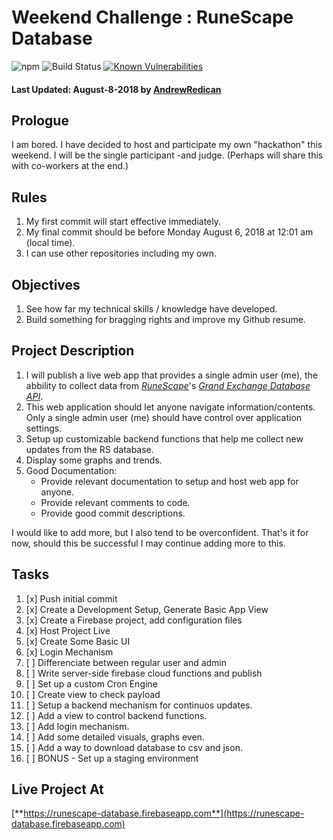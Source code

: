 # Weekend Challenge : RuneScape Database

![npm](https://img.shields.io/npm/v/runescape-database.svg) ![Build Status](https://travis-ci.com/AndrewRedican/runescape-database.svg?branch=master) [![Known Vulnerabilities](https://snyk.io/test/github/AndrewRedican/runescape-database/badge.svg)](https://snyk.io/test/github/AndrewRedican/runescape-database)

#### Last Updated: August-8-2018 by [**AndrewRedican**](https://github.com/AndrewRedican)

## Prologue

I am bored.
I have decided to host and participate my own "hackathon" this weekend.
I will be the single participant -and judge. (Perhaps will share this with co-workers at the end.)

## Rules

1. My first commit will start effective immediately.
2. My final commit should be before Monday August 6, 2018 at 12:01 am (local time).
3. I can use other repositories including my own.

## Objectives
1. See how far my technical skills / knowledge have developed.
2. Build something for bragging rights and improve my Github resume.

## Project Description

1. I will publish a live web app that provides a single admin user (me), the abbility to collect data from [*RuneScape*](http://runescape.com)'s [*Grand Exchange Database API*](http://runescape.wikia.com/wiki/Application_programming_interface).
2. This web application should let anyone navigate information/contents. Only a single admin user (me) should have control over application settings.
3. Setup up customizable backend functions that help me collect new updates from the RS database.
4. Display some graphs and trends.
5. Good Documentation:
   + Provide relevant documentation to setup and host web app for anyone.
   + Provide relevant comments to code.
   + Provide good commit descriptions.

I would like to add more, but I also tend to be overconfident. That's it for now, should this be successful I may continue adding more to this.

## Tasks

1. [x] Push initial commit
2. [x] Create a Development Setup, Generate Basic App View 
3. [x] Create a Firebase project, add configuration files
4. [x] Host Project Live
5. [x] Create Some Basic UI
6. [x] Login Mechanism
7. [ ] Differenciate between regular user and admin
8. [ ] Write server-side firebase cloud functions and publish
9. [ ] Set up a custom Cron Engine
10. [ ] Create view to check payload
11. [ ] Setup a backend mechanism for continuos updates.
12. [ ] Add a view to control backend functions.
13. [ ] Add login mechanism.
14. [ ] Add some detailed visuals, graphs even.
15. [ ] Add a way to download database to csv and json.
16. [ ] BONUS - Set up a staging environment 

## Live Project At

[**https://runescape-database.firebaseapp.com**](https://runescape-database.firebaseapp.com)